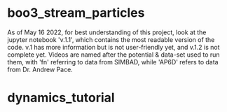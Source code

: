 # boo3_stream_particles
As of May 16 2022, for best understanding of this project, look at the jupyter notebook 'v.1.1', which contains the most readable version of the code.
v.1 has more information but is not user-friendly yet, and v.1.2 is not complete yet.
Videos are named after the potential & data-set used to run them, with 'fn' referring to data from SIMBAD, while 'AP6D' refers to data from Dr. Andrew Pace.
# dynamics_tutorial
